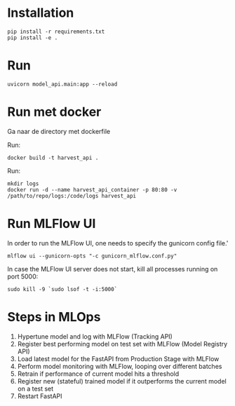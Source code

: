 # Installation

```commandline
pip install -r requirements.txt
pip install -e .
```

# Run

```commandline
uvicorn model_api.main:app --reload
```

# Run met docker
Ga naar de directory met dockerfile

Run:
```commandline
docker build -t harvest_api .
```

Run:
```commandline
mkdir logs
docker run -d --name harvest_api_container -p 80:80 -v /path/to/repo/logs:/code/logs harvest_api
```

# Run MLFlow UI
In order to run the MLFlow UI, one needs to specify the gunicorn config file.'
```commandline
mlflow ui --gunicorn-opts "-c gunicorn_mlflow.conf.py"  
```
In case the MLFlow UI server does not start, kill all processes running on port 5000:
```commandline
sudo kill -9 `sudo lsof -t -i:5000`
```

# Steps in MLOps
1. Hypertune model and log with MLFlow (Tracking API)
2. Register best performing model on test set with MLFlow (Model Registry API)
3. Load latest model for the FastAPI from Production Stage with MLFlow
4. Perform model monitoring with MLFlow, looping over different batches
5. Retrain if performance of current model hits a threshold
6. Register new (stateful) trained model if it outperforms the current model on a test set
7. Restart FastAPI